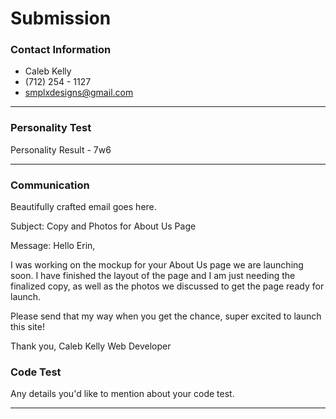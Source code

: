 # Submission

### Contact Information
- Caleb Kelly
- (712) 254 - 1127
- smplxdesigns@gmail.com

---

### Personality Test

Personality Result - 7w6

---

### Communication

Beautifully crafted email goes here.

Subject: Copy and Photos for About Us Page

Message:
Hello Erin,

I was working on the mockup for your About Us page we are launching soon. I have finished the layout of the page and I am just needing the finalized copy, as well as the photos we discussed to get the page ready for launch.

Please send that my way when you get the chance, super excited to launch this site!

Thank you,
Caleb Kelly
Web Developer


### Code Test

Any details you'd like to mention about your code test.

---
